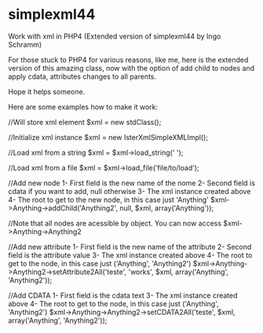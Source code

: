 simplexml44
===========

Work with xml in PHP4 (Extended version of simplexml44 by Ingo Schramm)

For those stuck to PHP4 for various reasons, like me, here is the extended 
version of this amazing class, now with the option of add child to nodes and
apply cdata, attributes changes to all parents.

Hope it helps someone.

Here are some examples how to make it work:

//Will store xml element
$xml = new stdClass();

//Initialize xml instance
$xml = new IsterXmlSimpleXMLImpl();

//Load xml from a string 
$xml = $xml->load_string('<?xml version="1.0" encoding="UTF-8"?>
        <Anything></Anything>');

//Load xml from a file 
$xml = $xml->load_file('file/to/load');

//Add new node
1- First field is the new name of the nome
2- Second field is cdata if you want to add, null otherwise
3- The xml instance created above
4- The root to get to the new node, in this case just 'Anything'
$xml->Anything->addChild('Anything2', null, $xml, array('Anything'));

//Note that all nodes are acessible by object. You can now access $xml->Anything->Anything2

//Add new attribute
1- First field is the new name of the attribute
2- Second field is the attribute value
3- The xml instance created above
4- The root to get to the node, in this case just ('Anything', 'Anything2')
$xml->Anything->Anything2->setAttribute2All('teste', 'works', $xml, array('Anything', 'Anything2'));

//Add CDATA
1- First field is the cdata text
3- The xml instance created above
4- The root to get to the node, in this case just ('Anything', 'Anything2')
$xml->Anything->Anything2->setCDATA2All('teste', $xml, array('Anything', 'Anything2'));
